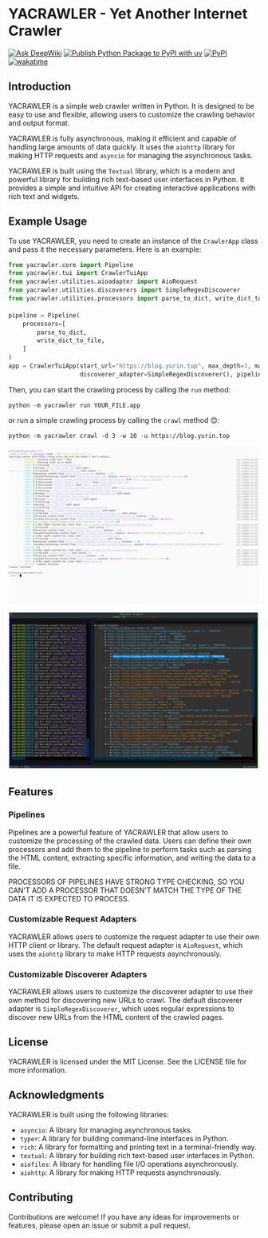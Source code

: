 # YACRAWLER - Yet Another Internet Crawler

[![Ask DeepWiki](https://deepwiki.com/badge.svg)](https://deepwiki.com/LiYulin-s/yacrawler)
[![Publish Python Package to PyPI with uv](https://github.com/LiYulin-s/yacrawler/actions/workflows/publish.yml/badge.svg)](https://github.com/LiYulin-s/yacrawler/actions/workflows/publish.yml)
[![PyPI](https://img.shields.io/pypi/v/yacrawler)](https://pypi.org/project/yacrawler/)
[![wakatime](https://wakatime.com/badge/user/06081d4f-14d6-4660-b1eb-445d8791e389/project/93a72be9-294e-4a8b-a561-e1b08cc2c549.svg)](https://wakatime.com/badge/user/06081d4f-14d6-4660-b1eb-445d8791e389/project/93a72be9-294e-4a8b-a561-e1b08cc2c549)

## Introduction

YACRAWLER is a simple web crawler written in Python. It is designed to be easy to use and flexible, allowing users to customize the crawling behavior and output format.

YACRAWLER is fully asynchronous, making it efficient and capable of handling large amounts of data quickly. It uses the `aiohttp` library for making HTTP requests and `asyncio` for managing the asynchronous tasks.

YACRAWLER is built using the `Textual` library, which is a modern and powerful library for building rich text-based user interfaces in Python. It provides a simple and intuitive API for creating interactive applications with rich text and widgets.

## Example Usage

To use YACRAWLER, you need to create an instance of the `CrawlerApp` class and pass it the necessary parameters. Here is an example:

```python
from yacrawler.core import Pipeline
from yacrawler.tui import CrawlerTuiApp
from yacrawler.utilities.aioadapter import AioRequest
from yacrawler.utilities.discoverers import SimpleRegexDiscoverer
from yacrawler.utilities.processors import parse_to_dict, write_dict_to_file

pipeline = Pipeline(
    processors=[
        parse_to_dict,
        write_dict_to_file,
    ]
)
app = CrawlerTuiApp(start_url="https://blog.yurin.top", max_depth=3, max_workers=10, request_adapter=AioRequest(),
                    discoverer_adapter=SimpleRegexDiscoverer(), pipeline=pipeline)

```

Then, you can start the crawling process by calling the `run` method:

```shell
python -m yacrawler run YOUR_FILE.app
```

or run a simple crawling process by calling the `crawl` method 😊:

```shell
python -m yacrawler crawl -d 3 -w 10 -u https://blog.yurin.top
```

![Screenshot For CLI](https://github.com/LiYulin-s/yacrawler/blob/main/docs/images/screenshot-cli.png)

![Screenshot For TUI](https://github.com/LiYulin-s/yacrawler/blob/main/docs/images/screenshot-tui.png)

## Features

### Pipelines

Pipelines are a powerful feature of YACRAWLER that allow users to customize the processing of the crawled data. Users can define their own processors and add them to the pipeline to perform tasks such as parsing the HTML content, extracting specific information, and writing the data to a file.

PROCESSORS OF PIPELINES HAVE STRONG TYPE CHECKING, SO YOU CAN'T ADD A PROCESSOR THAT DOESN'T MATCH THE TYPE OF THE DATA IT IS EXPECTED TO PROCESS.

### Customizable Request Adapters

YACRAWLER allows users to customize the request adapter to use their own HTTP client or library. The default request adapter is `AioRequest`, which uses the `aiohttp` library to make HTTP requests asynchronously.

### Customizable Discoverer Adapters

YACRAWLER allows users to customize the discoverer adapter to use their own method for discovering new URLs to crawl. The default discoverer adapter is `SimpleRegexDiscoverer`, which uses regular expressions to discover new URLs from the HTML content of the crawled pages.

## License

YACRAWLER is licensed under the MIT License. See the LICENSE file for more information.

## Acknowledgments

YACRAWLER is built using the following libraries:

- `asyncio`: A library for managing asynchronous tasks.
- `typer`: A library for building command-line interfaces in Python.
- `rich`: A library for formatting and printing text in a terminal-friendly way.
- `textual`: A library for building rich text-based user interfaces in Python.
- `aiofiles`: A library for handling file I/O operations asynchronously.
- `aiohttp`: A library for making HTTP requests asynchronously.

## Contributing

Contributions are welcome! If you have any ideas for improvements or features, please open an issue or submit a pull request.
